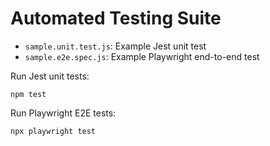 # Automated Testing Suite

- `sample.unit.test.js`: Example Jest unit test
- `sample.e2e.spec.js`: Example Playwright end-to-end test

Run Jest unit tests:
```
npm test
```

Run Playwright E2E tests:
```
npx playwright test
```
